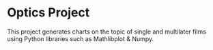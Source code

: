 # Optics Project

This project generates charts on the topic of single and multilater films using Python libraries such as Mathlibplot & Numpy.
